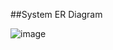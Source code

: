 ##System ER Diagram

![image](https://github.com/IT21307058/Library-Managment-System/assets/99331889/26a9950b-9f43-4bbd-b4a6-d59e8d3d7d18)


